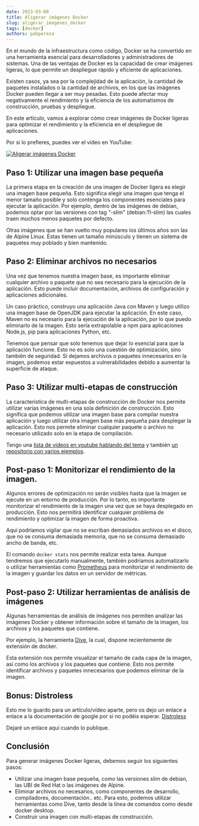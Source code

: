 ```yaml
---
date: 2023-03-08
title: Aligerar imágenes Docker
slug: aligerar_imagenes_docker
tags: [docker]
authors: pabpereza 
---
```


En el mundo de la infraestructura como código, Docker se ha convertido en una herramienta esencial para desarrolladores y administradores de sistemas. Una de las ventajas de Docker es la capacidad de crear imágenes ligeras, lo que permite un despliegue rápido y eficiente de aplicaciones. 

Existen casos, ya sea por la complejidad de la aplicación, la cantidad de paquetes instalados o la cantidad de archivos, en los que las imágenes Docker pueden llegar a ser muy pesadas. Esto puede afectar muy negativamente el rendimiento y la eficiencia de los automatismos de construcción, pruebas y despliegue.

En este artículo, vamos a explorar cómo crear imágenes de Docker ligeras para optimizar el rendimiento y la eficiencia en el despliegue de aplicaciones.


Por si lo prefieres, puedes ver el vídeo en YouTube:

[![Aligerar imágenes Docker](https://img.youtube.com/vi/QVcLTxmcJ8s/0.jpg)](https://www.youtube.com/watch?v=QVcLTxmcJ8s)


## Paso 1: Utilizar una imagen base pequeña
La primera etapa en la creación de una imagen de Docker ligera es elegir una imagen base pequeña. Esto significa elegir una imagen que tenga el menor tamaño posible y solo contenga los componentes esenciales para ejecutar la aplicación. Por ejemplo, dentro de las imágenes de debian, podemos optar por las versiones con tag "-slim" (debian:11-slim) las cuales traen muchos menos paquetes por defecto.

Otras imágenes que se han vuelto muy populares los últimos años son las de Alpine Linux. Estas tienen un tamaño minúsculo y tienen un sistema de paquetes muy poblado y bien mantenido.


## Paso 2: Eliminar archivos no necesarios
Una vez que tenemos nuestra imagen base, es importante eliminar cualquier archivo o paquete que no sea necesario para la ejecución de la aplicación. Esto puede incluir documentación, archivos de configuración y aplicaciones adicionales.

Un caso práctico, construyo una aplicación Java con Maven y luego utilizo una imagen base de OpenJDK para ejecutar la aplicación. En este caso, Maven no es necesario para la ejecución de la aplicación, por lo que puedo eliminarlo de la imagen. Esto sería extrapolable a npm para aplicaciones Node.js, pip para aplicaciones Python, etc.

Tenemos que pensar que solo tenemos que dejar lo esencial para que la aplicación funcione. Esto no es solo una cuestión de optimización, sino también de seguridad. Si dejamos archivos o paquetes innecesarios en la imagen, podemos estar expuestos a vulnerabilidades debido a aumentar la superficie de ataque.


## Paso 3: Utilizar multi-etapas de construcción
La característica de multi-etapas de construcción de Docker nos permite utilizar varias imágenes en una sola definición de construcción. Esto significa que podemos utilizar una imagen base para compilar nuestra aplicación y luego utilizar otra imagen base más pequeña para desplegar la aplicación. Esto nos permite eliminar cualquier paquete o archivo no necesario utilizado solo en la etapa de compilación.

Tengo una [lista de vídeos en youtube hablando del tema](https://youtube.com/playlist?list=PLQhxXeq1oc2mB6_KY-l_zgWJWZo_ne9MZ) y también [un repositorio con varios ejemplos](https://github.com/pabpereza/multi-stage-containers-examples).



## Post-paso 1: Monitorizar el rendimiento de la imagen.
Algunos errores de optimización no serán visibles hasta que la imagen se ejecute en un entorno de producción. Por lo tanto, es importante monitorizar el rendimiento de la imagen una vez que se haya desplegado en producción. Esto nos permitirá identificar cualquier problema de rendimiento y optimizar la imagen de forma proactiva. 

Aquí podríamos vigilar que no se escriban demasiados archivos en el disco, que no se consuma demasiada memoria, que no se consuma demasiado ancho de banda, etc.

El comando `docker stats` nos permite realizar esta tarea. Aunque tendremos que ejecutarlo manualmente, también podríamos automatizarlo o utilizar herramientas como [Prometheus](https://prometheus.io/) para monitorizar el rendimiento de la imagen y guardar los datos en un servidor de métricas.

## Post-paso 2: Utilizar herramientas de análisis de imágenes
Algunas herramientas de análisis de imágenes nos permiten analizar las imágenes Docker y obtener información sobre el tamaño de la imagen, los archivos y los paquetes que contiene.

Por ejemplo, la herramienta [Dive](https://github.com/wagoodman/dive), la cual, dispone recientemente de extensión de docker.

Esta extensión nos permite visualizar el tamaño de cada capa de la imagen, así como los archivos y los paquetes que contiene. Esto nos permite identificar archivos y paquetes innecesarios que podemos eliminar de la imagen.

## Bonus: Distroless
Esto me lo guardo para un artículo/vídeo aparte, pero os dejo un enlace a enlace a la documentación de google por si no podéis esperar. [Distroless](https://github.com/GoogleContainerTools/distroless)

Dejaré un enlace aquí cuando lo publique.

## Conclusión
Para generar imágenes Docker ligeras, debemos seguir los siguientes pasos:
* Utilizar una imagen base pequeña, como las versiones slim de debian, las UBI de Red Hat o las imágenes de Alpine.
* Eliminar archivos no necesarios, como componentes de desarrollo, compiladores, documentación.. etc. Para esto, podemos utilizar herramientas como Dive, tanto desde la línea de comandos como desde docker desktop.
* Construir una imagen con multi-etapas de construcción.


